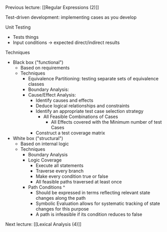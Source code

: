 Previous lecture: [[Regular Expressions (2)]]


Test-driven development: implementing cases as you develop

Unit Testing
- Tests things
- Input conditions -> expected direct/indirect results

Techniques
- Black box ("functional")
	- Based on requirements
	- Techniques
		- Equivalence Partitioning: testing separate sets of equivalence classes
		- Boundary Analysis: 
		- Cause/Effect Analysis: 
			- Identify causes and effects
			- Deduce logical relationships and constraints
			- Identify an appropriate test case selection strategy
				- All Feasible Combinations of Cases
					- All Effects covered with the Minimum number of test Cases
			- Construct a test coverage matrix
- White box ("structural")
	- Based on internal logic
	- Techniques
		- Boundary Analysis
		- Logic Coverage
			- Execute all statements
			- Traverse every branch
			- Make every condition true or false
			- All feasible paths traversed at least once
		- Path Conditions ^ 
			- Should be expressed in terms reflecting relevant state changes along the path
			- Symbolic Evaluation allows for systematic tracking of state changes for this purpose
			- A path is infeasible if its condition reduces to false


Next lecture: [[Lexical Analysis (4)]]
